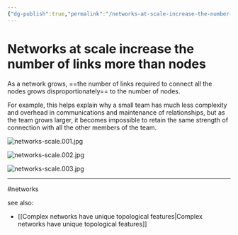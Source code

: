 ```yaml
---
{"dg-publish":true,"permalink":"/networks-at-scale-increase-the-number-of-links-more-than-nodes/"}
---
```



# Networks at scale increase the number of links more than nodes

As a network grows, ==the number of links required to connect all the nodes grows disproportionately== to the number of nodes.

For example, this helps explain why a small team has much less complexity and overhead in communications and maintenance of relationships, but as the team grows larger, it becomes impossible to retain the same strength of connection with all the other members of the team.

![networks-scale.001.jpg](/img/user/Attachments/networks-scale.001.jpg)

![networks-scale.002.jpg](/img/user/Attachments/networks-scale.002.jpg)

![networks-scale.003.jpg](/img/user/Attachments/networks-scale.003.jpg)

---
#networks 

see also:
- [[Complex networks have unique topological features\|Complex networks have unique topological features]]
